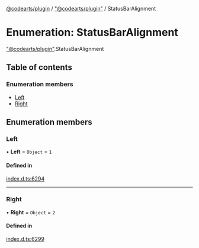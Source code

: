 [@codearts/plugin](../README.md) / ["@codearts/plugin"](../modules/_codearts_plugin_.md) / StatusBarAlignment

# Enumeration: StatusBarAlignment

["@codearts/plugin"](../modules/_codearts_plugin_.md).StatusBarAlignment

## Table of contents

### Enumeration members

- [Left](codearts_plugin_.StatusBarAlignment.md#left)
- [Right](codearts_plugin_.StatusBarAlignment.md#right)

## Enumeration members

### Left

• **Left** = `Object` = `1`

#### Defined in

[index.d.ts:6294](https://github.com/huaweicloud/cloudide-plugin-api/blob/d4de966/index.d.ts#L6294)

___

### Right

• **Right** = `Object` = `2`

#### Defined in

[index.d.ts:6299](https://github.com/huaweicloud/cloudide-plugin-api/blob/d4de966/index.d.ts#L6299)
